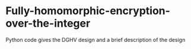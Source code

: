 # Fully-homomorphic-encryption-over-the-integer
 Python code gives the   DGHV design and a brief description of the design
